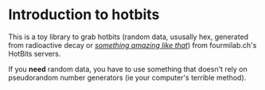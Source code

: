 # Introduction to hotbits

This is a toy library to grab hotbits (random data, ususally hex, 
generated from radioactive decay or [*something amazing like that*](http://www.fourmilab.ch/hotbits/))
from fourmilab.ch's HotBits servers.  

If you __need__ random data, you have to use something that doesn't rely on 
pseudorandom number generators (ie your computer's terrible method).

